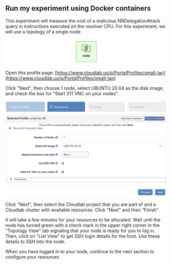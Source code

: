 ## Run my experiment using Docker containers
<!-- Get resources -->
This experiment will measure the cost of a malicious NRDelegationAttack query in instructions executed on the resolver CPU. For this experiment, we will use a topology of a single node:

![docker_topology](https://github.com/grcmcdvtt/repro-DNS/raw/main/images/docker_topology.svg)

Open this profile page: [https://www.cloudlab.us/p/PortalProfiles/small-lan](https://www.cloudlab.us/p/PortalProfiles/small-lan) 

Click "Next", then choose 1 node, select UBUNTU 20.04 as the disk image, and check the box for "Start X11 VNC on your nodes".

![reserve_node](https://github.com/grcmcdvtt/repro-DNS/raw/main/images/reserve_node.png)

Click "Next", then select the Cloudlab project that you are part of and a Cloudlab cluster with available resources. Click "Next" and then "Finish".

It will take a few minutes for your resources to be allocated. Wait until the node has turned green with a check mark in the upper right corner in the "Topology View" tab signaling that your node is ready for you to log in. Then, click on "List View" to get SSH login details for the host. Use these details to SSH into the node.

When you have logged in to your node, continue to the next section to configure your resources.
